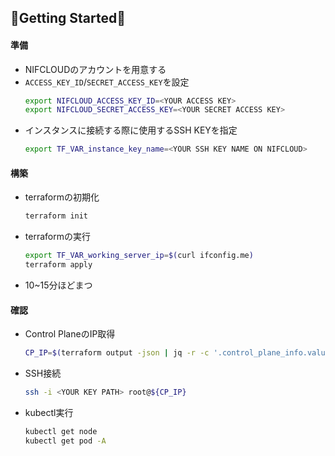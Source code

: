 ## 🚀Getting Started🚀

#### 準備

- NIFCLOUDのアカウントを用意する
- `ACCESS_KEY_ID`/`SECRET_ACCESS_KEY`を設定
  ```bash
  export NIFCLOUD_ACCESS_KEY_ID=<YOUR ACCESS KEY>
  export NIFCLOUD_SECRET_ACCESS_KEY=<YOUR SECRET ACCESS KEY>
  ```
- インスタンスに接続する際に使用するSSH KEYを指定
  ```bash
  export TF_VAR_instance_key_name=<YOUR SSH KEY NAME ON NIFCLOUD>
  ```

#### 構築

- terraformの初期化
  ```bash
  terraform init
  ```
- terraformの実行
  ```bash
  export TF_VAR_working_server_ip=$(curl ifconfig.me)
  terraform apply
  ```
- 10~15分ほどまつ

#### 確認

- Control PlaneのIP取得
  ```bash
  CP_IP=$(terraform output -json | jq -r -c '.control_plane_info.value | to_entries[] | .value.public_ip')
  ```
- SSH接続
  ```bash
  ssh -i <YOUR KEY PATH> root@${CP_IP}
  ```
- kubectl実行
  ```bash
  kubectl get node
  kubectl get pod -A
  ```